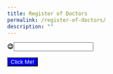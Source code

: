 ```yaml
---
title: Register of Doctors
permalink: /register-of-doctors/
description: ""
---
```

<b>😉</b><input type="text" id = "txtID">

<button type="submit" style="background:blue;color:white;">Click Me!</button>